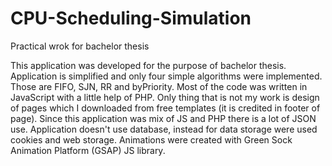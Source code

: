 # CPU-Scheduling-Simulation
Practical wrok for bachelor thesis

This application was developed for the purpose of bachelor thesis. Application is simplified and only four simple algorithms were implemented. Those are FIFO, SJN, RR and byPriority. Most of the code was written in JavaScript with a little help of PHP. Only thing that is not my work is design of pages which I downloaded from free templates (it is credited in footer of page).
Since this application was mix of JS and PHP there is a lot of JSON use. Application doesn't use database, instead for data storage were used cookies and web storage. Animations were created with Green Sock Animation Platform (GSAP) JS library.
